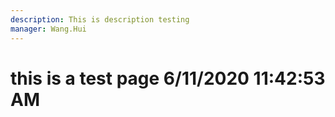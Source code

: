 ```yaml
---
description: This is description testing
manager: Wang.Hui
---
```

# this is a test page 6/11/2020 11:42:53 AM